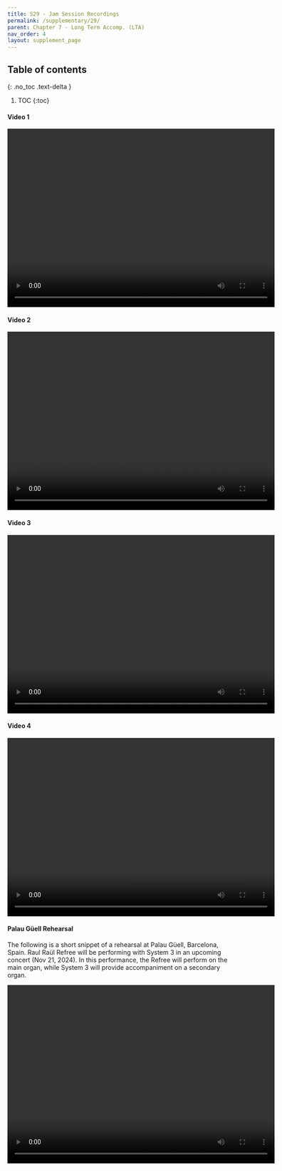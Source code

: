 ```yaml
---
title: S29 - Jam Session Recordings
permalink: /supplementary/29/
parent: Chapter 7 - Long Term Accomp. (LTA)
nav_order: 4
layout: supplement_page
---
```


## Table of contents
{: .no_toc .text-delta }

1. TOC
{:toc}

#### Video 1

<video width="600" height="400" controls>
  <source src="/assets/ch7/video/V1.mp4" type="video/mp4">
  Your browser does not support the video tag.
</video>

#### Video 2

<video width="600" height="400" controls>
  <source src="/assets/ch7/video/V2.mp4" type="video/mp4">
  Your browser does not support the video tag.
</video>

#### Video 3

<video width="600" height="400" controls>
  <source src="/assets/ch7/video/V3.mp4" type="video/mp4">
  Your browser does not support the video tag.
</video>

#### Video 4

<video width="600" height="400" controls>
  <source src="/assets/ch7/video/V4.mp4" type="video/mp4">
  Your browser does not support the video tag.
</video>

#### Palau Güell Rehearsal

The following is a short snippet of a rehearsal at Palau Güell, Barcelona, Spain. Raul Raül Refree will be performing with System 3 in an upcoming concert (Nov 21, 2024). 
In this performance, the Refree will perform on the main organ, while System 3 will provide accompaniment on a secondary organ.

<video width="600" height="400" controls>
  <source src="/assets/ch7/video/palauGuellRehearsal.mp4" type="video/mp4">
  Your browser does not support the video tag.
</video>